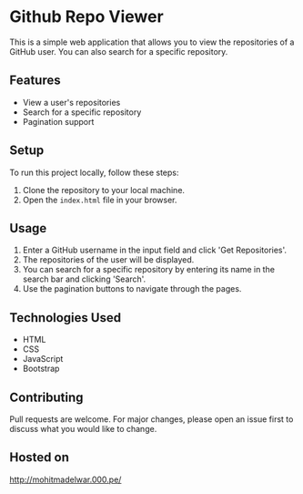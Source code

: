 # Github Repo Viewer

This is a simple web application that allows you to view the repositories of a GitHub user. You can also search for a specific repository.

## Features

- View a user's repositories
- Search for a specific repository
- Pagination support

## Setup

To run this project locally, follow these steps:

1. Clone the repository to your local machine.
2. Open the `index.html` file in your browser.

## Usage

1. Enter a GitHub username in the input field and click 'Get Repositories'.
2. The repositories of the user will be displayed.
3. You can search for a specific repository by entering its name in the search bar and clicking 'Search'.
4. Use the pagination buttons to navigate through the pages.

## Technologies Used

- HTML
- CSS
- JavaScript
- Bootstrap

## Contributing

Pull requests are welcome. For major changes, please open an issue first to discuss what you would like to change.

## Hosted on 

http://mohitmadelwar.000.pe/
